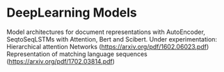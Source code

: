 # DeepLearning Models

Model architectures for document representations with AutoEncoder, SeqtoSeqLSTMs with Attention, Bert and Scibert.
Under experimentation: Hierarchical attention Networks (https://arxiv.org/pdf/1602.06023.pdf)
                       Representation of matching language sequences (https://arxiv.org/pdf/1702.03814.pdf) 
